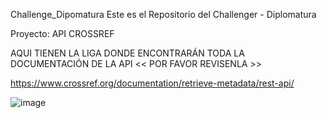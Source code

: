 
Challenge_Dipomatura
Este es el Repositorio del Challenger - Diplomatura

Proyecto: API CROSSREF

AQUI TIENEN LA LIGA DONDE ENCONTRARÁN TODA LA DOCUMENTACIÓN DE LA API << POR FAVOR REVISENLA >>


https://www.crossref.org/documentation/retrieve-metadata/rest-api/


![image](https://github.com/user-attachments/assets/0384a1fc-a503-4cbd-8069-6b99a3123612)

